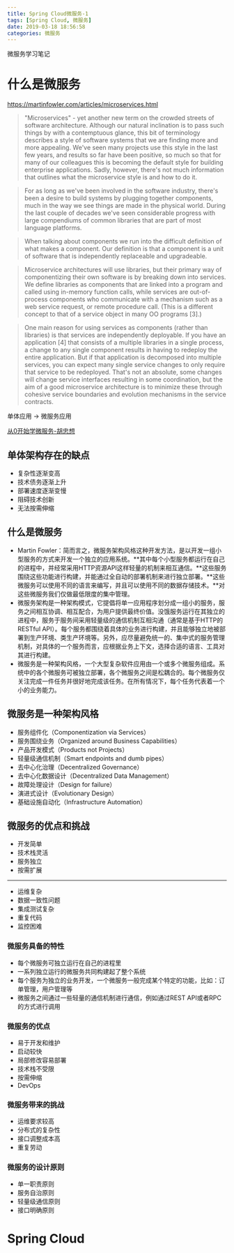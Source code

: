 ```yaml
---
title: Spring Cloud微服务-1
tags: [Spring Cloud, 微服务]
date: 2019-03-18 18:56:58
categories: 微服务
---
```


微服务学习笔记

# 什么是微服务

https://martinfowler.com/articles/microservices.html

>"Microservices" - yet another new term on the crowded streets of software architecture. Although our natural inclination is to pass such things by with a contemptuous glance, this bit of terminology describes a style of software systems that we are finding more and more appealing. We've seen many projects use this style in the last few years, and results so far have been positive, so much so that for many of our colleagues this is becoming the default style for building enterprise applications. Sadly, however, there's not much information that outlines what the microservice style is and how to do it.

<!--more-->

>For as long as we've been involved in the software industry, there's been a desire to build systems by plugging together components, much in the way we see things are made in the physical world. During the last couple of decades we've seen considerable progress with large compendiums of common libraries that are part of most language platforms.

>When talking about components we run into the difficult definition of what makes a component. Our definition is that a component is a unit of software that is independently replaceable and upgradeable.

>Microservice architectures will use libraries, but their primary way of componentizing their own software is by breaking down into services. We define libraries as components that are linked into a program and called using in-memory function calls, while services are out-of-process components who communicate with a mechanism such as a web service request, or remote procedure call. (This is a different concept to that of a service object in many OO programs [3].)

>One main reason for using services as components (rather than libraries) is that services are independently deployable. If you have an application [4] that consists of a multiple libraries in a single process, a change to any single component results in having to redeploy the entire application. But if that application is decomposed into multiple services, you can expect many single service changes to only require that service to be redeployed. That's not an absolute, some changes will change service interfaces resulting in some coordination, but the aim of a good microservice architecture is to minimize these through cohesive service boundaries and evolution mechanisms in the service contracts.


单体应用 -> 微服务应用

[从0开始学微服务-胡忠想](https://time.geekbang.org/column/article/13882)


## 单体架构存在的缺点

* 复杂性逐渐变高
* 技术债务逐渐上升
* 部署速度逐渐变慢
* 阻碍技术创新
* 无法按需伸缩

## 什么是微服务

* Martin Fowler：简而言之，微服务架构风格这种开发方法，是以开发一组小型服务的方式来开发一个独立的应用系统。**其中每个小型服务都运行在自己的进程中，并经常采用HTTP资源API这样轻量的机制来相互通信。**这些服务围绕这些功能进行构建，并能通过全自动的部署机制来进行独立部署。**这些微服务可以使用不同的语言来编写，并且可以使用不同的数据存储技术。**对这些微服务我们仅做最低限度的集中管理。
* 微服务架构是一种架构模式，它提倡将单一应用程序划分成一组小的服务，服务之间相互协调、相互配合，为用户提供最终价值。没饿服务运行在其独立的进程中，服务于服务间采用轻量级的通信机制互相沟通（通常是基于HTTP的RESTful API）。每个服务都围绕着具体的业务进行构建，并且能够独立地被部署到生产环境、类生产环境等。另外，应尽量避免统一的、集中式的服务管理机制，对具体的一个服务而言，应根据业务上下文，选择合适的语言、工具对其进行构建。
* 微服务是一种架构风格，一个大型复杂软件应用由一个或多个微服务组成。系统中的各个微服务可被独立部署，各个微服务之间是松耦合的。每个微服务仅关注完成一件任务并很好地完成该任务。在所有情况下，每个任务代表着一个小的业务能力。

## 微服务是一种架构风格

* 服务组件化（Componentization via Services）
* 服务围绕业务（Organized around Business Capabilities）
* 产品开发模式（Products not Projects）
* 轻量级通信机制（Smart endpoints and dumb pipes）
* 去中心化治理（Decentralized Governance）
* 去中心化数据设计（Decentralized Data Management）
* 故障处理设计（Design for failure）
* 演进式设计（Evolutionary Design）
* 基础设施自动化（Infrastructure Automation）

## 微服务的优点和挑战

* 开发简单
* 技术栈灵活
* 服务独立
* 按需扩展

---
* 运维复杂
* 数据一致性问题
* 集成测试复杂
* 重复代码
* 监控困难

### 微服务具备的特性

* 每个微服务可独立运行在自己的进程里
* 一系列独立运行的微服务共同构建起了整个系统
* 每个服务为独立的业务开发，一个微服务一般完成某个特定的功能，比如：订单管理，用户管理等
* 微服务之间通过一些轻量的通信机制进行通信，例如通过REST API或者RPC的方式进行调用

### 微服务的优点

* 易于开发和维护
* 启动较快
* 局部修改容易部署
* 技术栈不受限
* 按需伸缩
* DevOps

### 微服务带来的挑战

* 运维要求较高
* 分布式的复杂性
* 接口调整成本高
* 重复劳动

### 微服务的设计原则

* 单一职责原则
* 服务自治原则
* 轻量级通信原则
* 接口明确原则

# Spring Cloud

